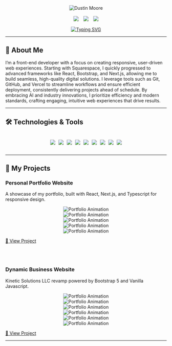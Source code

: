 <div align="center">
  <img src="./Assets/Images/dmbanner.png" alt="Dustin Moore">
</div>
<br>
<div align="center" style="display: flex; justify-content: center; gap: 15px;">
  <a href="https://www.dustinmoore.dev"><img src="https://img.shields.io/badge/Website-Dustin%20Moore-1E90FF?style=flat-square&logo=google-chrome"></a>
  <a href="mailto:dustinmmoore@icloud.com"><img src="https://img.shields.io/badge/Email-dustinmmoore%40icloud.com-6A5ACD?style=flat-square&logo=gmail"></a>
  <a href="https://www.linkedin.com/in/dustinmmoore"><img src="https://img.shields.io/badge/LinkedIn-Dustin%20Moore-00BFFF?style=flat-square&logo=linkedin"></a>
</div>
<br>
<div align="center">
<a href="https://git.io/typing-svg"><img src="https://readme-typing-svg.herokuapp.com?font=Fira+Code&pause=1000&color=48DDF7&width=435&lines=%23%23+%3Cdev+class%3D%22Full-Stack+Developer%22%3E" alt="Typing SVG" /></a>
</div>

---

## 🚀 About Me
I’m a front-end developer with a focus on creating responsive, user-driven web experiences. Starting with Squarespace, I quickly progressed to advanced frameworks like React, Bootstrap, and Next.js, allowing me to build seamless, high-quality digital solutions. I leverage tools such as Git, GitHub, and Vercel to streamline workflows and ensure efficient deployment, consistently delivering projects ahead of schedule. By embracing AI and industry innovations, I prioritize efficiency and modern standards, crafting engaging, intuitive web experiences that drive results.

---

## 🛠️ Technologies & Tools
<br>
<div align="center" style="flex-wrap: wrap; display: flex; justify-content: center; gap: 10px;">
  <img src="https://img.shields.io/badge/Code-HTML5-informational?style=flat&logo=html5&logoColor=white&color=6A5ACD">
  <img src="https://img.shields.io/badge/Code-CSS3-informational?style=flat&logo=css3&logoColor=white&color=6495ED">
  <img src="https://img.shields.io/badge/Code-JavaScript-informational?style=flat&logo=javascript&logoColor=white&color=00BFFF">
  <img src="https://img.shields.io/badge/Code-TypeScript-informational?style=flat&logo=typescript&logoColor=white&color=6A5ACD">
  <img src="https://img.shields.io/badge/Framework-React-informational?style=flat&logo=react&logoColor=white&color=1E90FF">
  <img src="https://img.shields.io/badge/Framework-Next.js-informational?style=flat&logo=nextdotjs&logoColor=white&color=6A5ACD">
  <img src="https://img.shields.io/badge/Framework-Bootstrap-informational?style=flat&logo=bootstrap&logoColor=white&color=4169E1">
  <img src="https://img.shields.io/badge/Version Control-Git-informational?style=flat&logo=git&logoColor=white&color=00BFFF">
  <img src="https://img.shields.io/badge/Deployment-Vercel-informational?style=flat&logo=vercel&logoColor=white&color=1E90FF">
</div>
<br>

---

## 🌟 My Projects
<div align="left">
  <h3>Personal Portfolio Website</h3>
  <p>A showcase of my portfolio, built with React, Next.js, and Typescript for responsive design.</p>
  <div align="center">
    <img src="./Assets/Images/dm1.jpg" alt="Portfolio Animation">
  </div>
</div>
  <div align="center">
    <img src="./Assets/Images/dm2.jpg" alt="Portfolio Animation">
  </div>
</div>
  <div align="center">
    <img src="./Assets/Images/dm3.jpg" alt="Portfolio Animation">
  </div>
</div>
  <div align="center">
    <img src="./Assets/Images/dm4.jpg" alt="Portfolio Animation">
  </div>
</div>
  <div align="center">
    <img src="./Assets/Images/dm5.jpg" alt="Portfolio Animation">
  </div>
    <p><a href="https://github.com/dustinmmoore/magic-portfolio">🔗 View Project</a></p>
</div>
<br><br>
<div align="left">
  <h3>Dynamic Business Website</h3>
  <p>Kinetic Solutions LLC revamp powered by Bootstrap 5 and  Vanilla Javascript.</p>
  <div align="center">
    <img src="./Assets/Images/ks1.jpg" alt="Portfolio Animation">
  </div>
</div>
</div>
  <div align="center">
    <img src="./Assets/Images/ks3.jpg" alt="Portfolio Animation">
  </div>
</div>
</div>
  <div align="center">
    <img src="./Assets/Images/ks5.jpg" alt="Portfolio Animation">
  </div>
</div>
  <div align="center">
    <img src="./Assets/Images/ks6.jpg" alt="Portfolio Animation">
  </div>
</div>
  <div align="center">
    <img src="./Assets/Images/ks7.jpg" alt="Portfolio Animation">
  </div>
</div>
  <div align="center">
    <img src="./Assets/Images/ks8.jpg" alt="Portfolio Animation">
  </div>
  <p><a href="https://github.com/dustinmmoore/kineticsolutionsllc">🔗 View Project</a></p>
</div>

---


